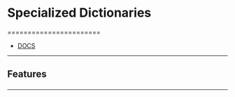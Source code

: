 # Specialized Dictionaries
=======================

- [DOCS]()


-----------------------------------------------------------------------------------------------------

## Features


### 

-----------------------------------------------------------------------------------------------------